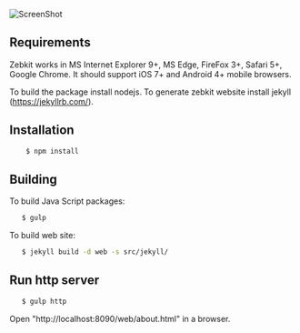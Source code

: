 
![ScreenShot](http://repo.zebkit.org/zebkit.logo.png)

## Requirements 

Zebkit works in MS Internet Explorer 9+, MS Edge, FireFox 3+, Safari 5+, Google Chrome. It should support iOS 7+ and Android 4+ mobile browsers.

To build the package install nodejs. To generate zebkit website install jekyll (https://jekyllrb.com/). 

## Installation 

```bash
    $ npm install
```

## Building

To build Java Script packages:
```bash
   $ gulp
```

To build web site:
```bash
   $ jekyll build -d web -s src/jekyll/ 
```

## Run http server 

```bash
   $ gulp http
```

Open "http://localhost:8090/web/about.html" in a browser.
